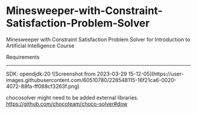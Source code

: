 # Minesweeper-with-Constraint-Satisfaction-Problem-Solver
Minesweeper with Constraint Satisfaction Problem Solver for Introduction to Artificial Intelligence Course


Requirements 
<hr>
SDK: opendjdk-20  
![Screenshot from 2023-03-29 15-12-05](https://user-images.githubusercontent.com/60510780/228548115-16f21ca6-0020-4072-88fa-ff088cf3263f.png)

chocosolver might need to be added external libraries. 
https://github.com/chocoteam/choco-solver#dow

